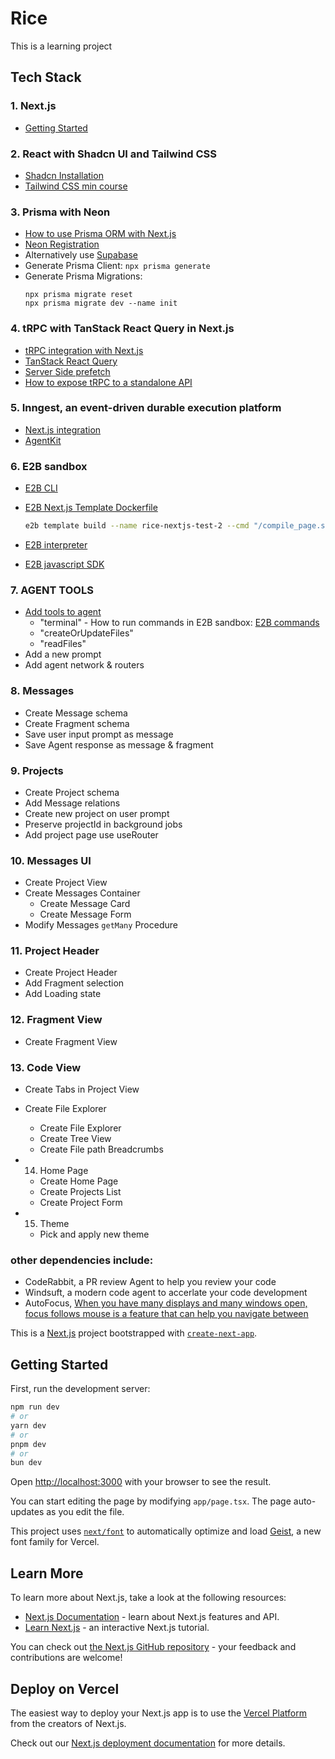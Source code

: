 # Rice

This is a learning project

## Tech Stack

### 1. Next.js

- [Getting Started](https://nextjs.org/docs/app/getting-started/installation)

### 2. React with Shadcn UI and Tailwind CSS

- [Shadcn Installation](https://ui.shadcn.com/docs/installation/next)
- [Tailwind CSS min course](https://tailwindcss.com/build-uis-that-dont-suck)

### 3. Prisma with Neon

- [How to use Prisma ORM with Next.js](https://www.prisma.io/docs/guides/nextjs?utm_source=youtube&utm_medium=video&ref=codewithantonio&utm_campaign=course_vibe)
- [Neon Registration](https://neon.com/docs/introduction)
- Alternatively use [Supabase](https://supabase.com/)
- Generate Prisma Client: `npx prisma generate`
- Generate Prisma Migrations:
  ```prisma
  npx prisma migrate reset
  npx prisma migrate dev --name init
  ```

### 4. tRPC with TanStack React Query in Next.js

- [tRPC integration with Next.js](https://trpc.io/docs/client/nextjs)
- [TanStack React Query](https://tanstack.com/query/v5/docs/overview)
- [Server Side prefetch](https://trpc.io/docs/client/tanstack-react-query/server-components#using-your-api)
- [How to expose tRPC to a standalone API](https://github.com/mcampa/trpc-to-openapi)

### 5. Inngest, an event-driven durable execution platform

- [Next.js integration](https://www.inngest.com/docs/getting-started/nextjs-quick-start?ref=docs-home)
- [AgentKit](https://agentkit.inngest.com/overview)

### 6. E2B sandbox

- [E2B CLI](https://e2b.dev/docs/cli)
- [E2B Next.js Template Dockerfile](https://github.com/AntonioErdeljac/vibe-assets/tree/main)

  ```bash
  e2b template build --name rice-nextjs-test-2 --cmd "/compile_page.sh"
  ```

- [E2B interpreter](https://e2b.dev/docs)
- [E2B javascript SDK](https://e2b.dev/docs/sdk-reference/js-sdk/v1.7.1/sandbox#sandbox)

### 7. AGENT TOOLS

- [Add tools to agent](https://agentkit.inngest.com/concepts/tools)
  - "terminal" - How to run commands in E2B sandbox: [E2B commands](https://e2b.dev/docs/commands)
  - "createOrUpdateFiles"
  - "readFiles"
- Add a new prompt
- Add agent network & routers

### 8. Messages

- Create Message schema
- Create Fragment schema
- Save user input prompt as message
- Save Agent response as message & fragment

### 9. Projects

- Create Project schema
- Add Message relations
- Create new project on user prompt
- Preserve projectId in background jobs
- Add project page use useRouter

### 10. Messages UI

- Create Project View
- Create Messages Container
  - Create Message Card
  - Create Message Form
- Modify Messages `getMany` Procedure

### 11. Project Header

- Create Project Header
- Add Fragment selection
- Add Loading state

### 12. Fragment View

- Create Fragment View

### 13. Code View

- Create Tabs in Project View
- Create File Explorer

  - Create File Explorer
  - Create Tree View
  - Create File path Breadcrumbs

- 14. Home Page

  - Create Home Page
  - Create Projects List
  - Create Project Form

- 15. Theme

  - Pick and apply new theme

### other dependencies include:

- CodeRabbit, a PR review Agent to help you review your code
- Windsuft, a modern code agent to accerlate your code development
- AutoFocus, [When you have many displays and many windows open, focus follows mouse is a feature that can help you navigate between](https://github.com/synappser/AutoFocus)

This is a [Next.js](https://nextjs.org) project bootstrapped with [`create-next-app`](https://nextjs.org/docs/app/api-reference/cli/create-next-app).

## Getting Started

First, run the development server:

```bash
npm run dev
# or
yarn dev
# or
pnpm dev
# or
bun dev
```

Open [http://localhost:3000](http://localhost:3000) with your browser to see the result.

You can start editing the page by modifying `app/page.tsx`. The page auto-updates as you edit the file.

This project uses [`next/font`](https://nextjs.org/docs/app/building-your-application/optimizing/fonts) to automatically optimize and load [Geist](https://vercel.com/font), a new font family for Vercel.

## Learn More

To learn more about Next.js, take a look at the following resources:

- [Next.js Documentation](https://nextjs.org/docs) - learn about Next.js features and API.
- [Learn Next.js](https://nextjs.org/learn) - an interactive Next.js tutorial.

You can check out [the Next.js GitHub repository](https://github.com/vercel/next.js) - your feedback and contributions are welcome!

## Deploy on Vercel

The easiest way to deploy your Next.js app is to use the [Vercel Platform](https://vercel.com/new?utm_medium=default-template&filter=next.js&utm_source=create-next-app&utm_campaign=create-next-app-readme) from the creators of Next.js.

Check out our [Next.js deployment documentation](https://nextjs.org/docs/app/building-your-application/deploying) for more details.
